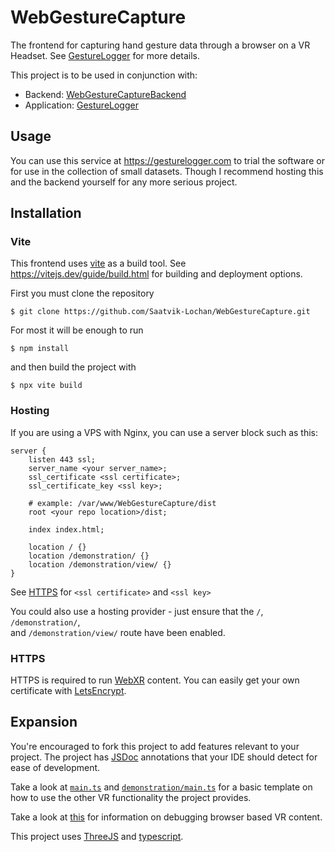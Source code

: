 # WebGestureCapture
The frontend for capturing hand gesture data through a browser on a VR Headset.
See [GestureLogger](https://github.com/Saatvik-Lochan/GestureLogger) for more 
details.

This project is to be used in conjunction with:
 - Backend: [WebGestureCaptureBackend](https://github.com/Saatvik-Lochan/WebGestureCaptureBackend)
 - Application: [GestureLogger](https://github.com/Saatvik-Lochan/GestureLogger)

## Usage
You can use this service at https://gesturelogger.com to trial the software or
for use in the collection of small datasets. Though I recommend hosting 
this and the backend yourself for any more serious project.

## Installation
### Vite
This frontend uses [vite](https://vitejs.dev/) as a build tool. See
https://vitejs.dev/guide/build.html for building and deployment options.

First you must clone the repository
```console
$ git clone https://github.com/Saatvik-Lochan/WebGestureCapture.git
```


For most it will be enough to run

```console
$ npm install
```

and then build the project with 

```console
$ npx vite build
```

### Hosting

If you are using a VPS with Nginx, you can use a server block such as this:
```nginx
server {
    listen 443 ssl;
    server_name <your server_name>;
    ssl_certificate <ssl certificate>;
    ssl_certificate_key <ssl key>;

    # example: /var/www/WebGestureCapture/dist
    root <your repo location>/dist;  

    index index.html;

    location / {}
    location /demonstration/ {}
    location /demonstration/view/ {}
}
```

See [HTTPS](#https) for `<ssl certificate>` and `<ssl key>`

You could also use a hosting provider - just ensure that the `/`, `/demonstration/`,  
and `/demonstration/view/` route have been enabled.

### HTTPS
HTTPS is required to run [WebXR](https://developer.mozilla.org/en-US/docs/Web/API/WebXR_Device_API) 
content. You can easily get your own certificate with [LetsEncrypt](https://letsencrypt.org/).

## Expansion
You're encouraged to fork this project to add features relevant to your 
project. The project has [JSDoc](https://jsdoc.app/) annotations that your
IDE should detect for ease of development.

Take a look at [`main.ts`](/src/main.ts) and [`demonstration/main.ts`](/src/demonstration/main.ts) for a
basic template on how to use the other VR functionality the project provides.

Take a look at [this](https://developer.oculus.com/documentation/web/browser-remote-debugging/) 
for information on debugging browser based VR content. 

This project uses [ThreeJS](https://threejs.org/) and [typescript](https://www.typescriptlang.org/).  
